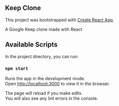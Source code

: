 ## Keep Clone

This project was bootstrapped with [Create React App](https://github.com/facebook/create-react-app).

A Google Keep clone made with React 

## Available Scripts

In the project directory, you can run:

### `npm start`

Runs the app in the development mode.\
Open [http://localhost:3000](http://localhost:3000) to view it in the browser.

The page will reload if you make edits.\
You will also see any lint errors in the console.
